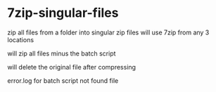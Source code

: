 # 7zip-singular-files
zip all files from a folder into singular zip files
will use 7zip from any 3 locations

will zip all files minus the batch script

will delete the original file after compressing

error.log for batch script not found file

